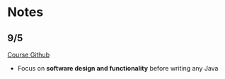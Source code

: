 # Notes

## 9/5
[Course Github](https://github.com/softwareconstruction240)
- Focus on **software design and functionality** before writing any Java